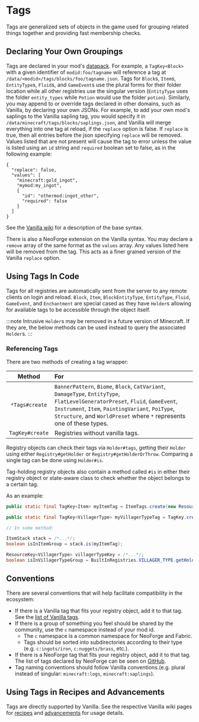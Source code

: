 # Tags

Tags are generalized sets of objects in the game used for grouping related things together and providing fast membership checks.

## Declaring Your Own Groupings

Tags are declared in your mod's [datapack][datapack]. For example, a `TagKey<Block>` with a given identifier of  `modid:foo/tagname` will reference a tag at `/data/<modid>/tags/blocks/foo/tagname.json`. Tags for `Block`s, `Item`s, `EntityType`s, `Fluid`s, and `GameEvent`s use the plural forms for their folder location while all other registries use the singular version (`EntityType` uses the folder `entity_types` while `Potion` would use the folder `potion`). Similarly, you may append to or override tags declared in other domains, such as Vanilla, by declaring your own JSONs. For example, to add your own mod's saplings to the Vanilla sapling tag, you would specify it in `/data/minecraft/tags/blocks/saplings.json`, and Vanilla will merge everything into one tag at reload, if the `replace` option is false. If `replace` is true, then all entries before the json specifying `replace` will be removed. Values listed that are not present will cause the tag to error unless the value is listed using an `id` string and `required` boolean set to false, as in the following example:

```json5
{
  "replace": false,
  "values": [
    "minecraft:gold_ingot",
    "mymod:my_ingot",
    {
      "id": "othermod:ingot_other",
      "required": false
    }
  ]
}
```

See the [Vanilla wiki][tags] for a description of the base syntax.

There is also a NeoForge extension on the Vanilla syntax. You may declare a `remove` array of the same format as the `values` array. Any values listed here will be removed from the tag. This acts as a finer grained version of the Vanilla `replace` option.

## Using Tags In Code

Tags for all registries are automatically sent from the server to any remote clients on login and reload. `Block`, `Item`, `BlockEntityType`, `EntityType`, `Fluid`, `GameEvent`, and `Enchantment` are special cased as they have `Holder`s allowing for available tags to be accessible through the object itself.

:::note
Intrusive `Holder`s may be removed in a future version of Minecraft. If they are, the below methods can be used instead to query the associated `Holder`s.
:::

### Referencing Tags

There are two methods of creating a tag wrapper:

Method                          | For
:---:                           | :---
`*Tags#create`                  | `BannerPattern`, `Biome`, `Block`, `CatVariant`, `DamageType`, `EntityType`, `FlatLevelGeneratorPreset`, `Fluid`, `GameEvent`, `Instrument`, `Item`, `PaintingVariant`, `PoiType`, `Structure`, and `WorldPreset` where `*` represents one of these types.
`TagKey#create`                 | Registries without vanilla tags.

Registry objects can check their tags via `Holder#tags`, getting their `Holder` using either `Registry#getHolder` or `Registry#getHolderOrThrow`. Comparing a single tag can be done using `Holder#is`.

Tag-holding registry objects also contain a method called `#is` in either their registry object or state-aware class to check whether the object belongs to a certain tag.

As an example:
```java
public static final TagKey<Item> myItemTag = ItemTags.create(new ResourceLocation("mymod", "myitemgroup"));

public static final TagKey<VillagerType> myVillagerTypeTag = TagKey.create(Registries.VILLAGER_TYPE, new ResourceLocation("mymod", "myvillagertypegroup"));

// In some method:

ItemStack stack = /*...*/;
boolean isInItemGroup = stack.is(myItemTag);

ResourceKey<VillagerType> villagerTypeKey = /*...*/;
boolean isInVillagerTypeGroup = BuiltInRegistries.VILLAGER_TYPE.getHolder(villagerTypeKey).map(holder -> holder.is(myVillagerTypeTag)).orElse(false);
```

## Conventions

There are several conventions that will help facilitate compatibility in the ecosystem:

- If there is a Vanilla tag that fits your registry object, add it to that tag. See the [list of Vanilla tags][taglist].
- If there is a group of something you feel should be shared by the community, use the `c` namespace instead of your mod id.
    - The `c` namespace is a common namespace for NeoForge and Fabric.
    - Tags should be sorted into subdirectories according to their type (e.g. `c:ingots/iron`, `c:nuggets/brass`, etc.).
- If there is a NeoForge tag that fits your registry object, add it to that tag. The list of tags declared by NeoForge can be seen on [GitHub][neoforgetags].
- Tag naming conventions should follow Vanilla conventions.(e.g. plural instead of singular: `minecraft:logs`, `minecraft:saplings`).

## Using Tags in Recipes and Advancements

Tags are directly supported by Vanilla. See the respective Vanilla wiki pages for [recipes] and [advancements] for usage details.

[datapack]: ./index.md
[tags]: https://minecraft.wiki/w/Tag#JSON_format
[taglist]: https://minecraft.wiki/w/Tag#List_of_tags
[neoforgetags]: https://github.com/neoforged/NeoForge/tree/1.20.x/src/generated/resources/data/neoforge/tags
[recipes]: https://minecraft.wiki/w/Recipe#JSON_format
[advancements]: https://minecraft.wiki/w/Advancement
